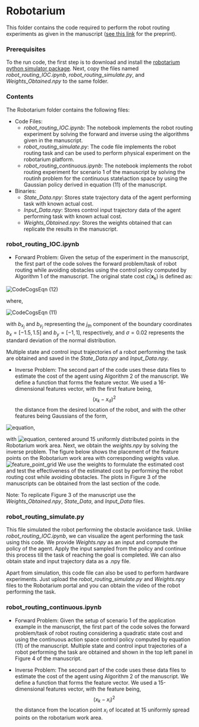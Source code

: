 # Robotarium 

This folder contains the code required to perform the robot routing experiments as given in the manuscript ([see this link](https://arxiv.org/abs/2306.13928) for the preprint).
### Prerequisites
To the run code, the first step is to download and install the [robotarium python simulator package](https://github.com/robotarium/robotarium_python_simulator). Next, copy the files named *robot_routing_IOC.ipynb*, *robot_routing_simulate.py*, and *Weights_Obtained.npy* to the same folder.
### Contents 
The Robotarium folder contains the following files:

- Code Files:
  - *robot_routing_IOC.ipynb*: The notebook implements the robot routing experiment by solving the forward and inverse using the algorithms given in the manuscript.
  - *robot_routing_simulate.py*: The code file implements the robot routing task and can be used to perform physical experiment on the robotarium platform.
  - *robot_routing_continuous.ipynb*: The notebook implements the robot routing experiment for scenario 1 of the manuscript by solving the routinh problem for the continuous state\action space by using the Gaussian policy derived in equation (11) of the manuscript.
- Binaries:
  - *State_Data.npy*: Stores state trajectory data of the agent performing task with known actual cost.
  - *Input_Data.npy*: Stores control input trajectory data of the agent performing task with known actual cost.
  - *Weights_Obtained.npy*: Stores the weights obtained that can replicate the results in the manuscript.
### robot_routing_IOC.ipynb

- Forward Problem:
Given the setup of the experiment in the manuscript, the first part of the code solves the forward problem/task of robot routing while avoiding obstacles using the control policy computed by Algorithm 1 of the manuscript. The original state cost $c(\textbf{x}_{k})$ is defined as:

![CodeCogsEqn (12)](https://github.com/GIOVRUSSO/Control-Group-Code/assets/62793703/8a2656ec-2e19-46dd-9b37-158162b6cf61)

where,

![CodeCogsEqn (11)](https://github.com/GIOVRUSSO/Control-Group-Code/assets/62793703/d9b7e1f3-71b0-4504-8660-5d4984cf9076)

with $b_{x_j}$ and $b_{y_j}$ representing the $j_{th}$ component of the boundary coordinates $b_{x}=[-1.5,1.5]$ and $b_{y}=[-1,1]$, respectively, and $\sigma=0.02$ represents the standard deviation of the normal distribution.

Multiple state and control input trajectories of a robot performing the task are obtained and saved in the *State_Data.npy* and *Input_Data.npy*. 

- Inverse Problem:
The second part of the code uses these data files to estimate the cost of the agent using Algorithm 2 of the manuscript. 
We define a function that forms the feature vector. We used a 16-dimensional features vector, with the first feature being, $$(x_{k}-x_{d})^{2}$$  the distance from the desired location of the robot,
and with the other features being Gaussians of the form,


![equation](https://latex.codecogs.com/png.image?\large&space;\dpi{110}\bg{white}g_{i}(\mathbf{x}_{k}):=\frac{1}{\sqrt{{(2\pi)^{2}\det(\mathbf{\Sigma}_o)}}}\exp\left(-\frac{1}{2}(\mathbf{x}_{k}-\mathbf{o}_{i})^\top\mathbf{\Sigma}_o^{-1}(\mathbf{x}_{k}-\mathbf{o}_{i})\right)),

with ![equation](https://latex.codecogs.com/png.image?%5Cdpi%7B110%7D%5Cbg%7Bwhite%7D%5Cmathbf%7B%5CSigma%7D_o=%5Cbegin%7Bbmatrix%7D0.025&0%5C%5C0&0.025%5C%5C%5Cend%7Bbmatrix%7D), centered around 15 uniformly distributed points in the Robotarium work area. 
Next, we obtain the *weights.npy* by solving the inverse problem. The figure below shows the placement of the feature points on the Robotarium work area with corresponding weights value.
![feature_point_grid](https://github.com/GIOVRUSSO/Control-Group-Code/assets/62793703/d50ee3e0-3e3b-4595-b5fc-a3305e843b08)
We use the weights to formulate the estimated cost and test the effectiveness of the estimated cost by performing the robot routing cost while avoiding obstacles. The plots in Figure 3 of the manuscripts can be obtained from the last section of the code.

Note: To replicate Figure 3 of the manuscript use the *Weights_Obtained.npy*, *State_Data*, and *Input_Data* files.

### robot_routing_simulate.py

This file simulated the robot performing the obstacle avoidance task. Unlike *robot_routing_IOC.ipynb*, we can visualize the agent performing the task using this code. We provide *Weights.npy* as an input and compute the policy of the agent. Apply the input sampled from the policy and continue this process till the task of reaching the goal is completed. We can also obtain state and input trajectory data as a .npy file. 

Apart from simulation, this code file can also be used to perform hardware experiments. Just upload the *robot_routing_simulate.py* and *Weights.npy* files to the Robotarium portal and you can obtain the video of the robot performing the task.

### robot_routing_continuous.ipynb

- Forward Problem:
Given the setup of scenario 1 of the application example in the manuscript, the first part of the code solves the forward problem/task of robot routing considering a quadratic state cost and using the continuous action space control policy computed by equation (11) of the manuscript. Multiple state and control input trajectories of a robot performing the task are obtained and shown in the top left panel in Figure 4 of the manuscript. 

- Inverse Problem:
The second part of the code uses these data files to estimate the cost of the agent using Algorithm 2 of the manuscript. 
We define a function that forms the feature vector. We used a 15-dimensional features vector, with the feature being, $$(x_{k}-x_{i})^{2}$$  the distance from the location point $x_{i}$ of located at 15 uniformly spread points on the robotarium work area.
